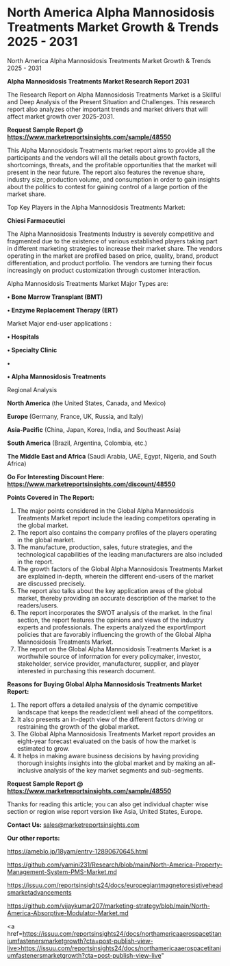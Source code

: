 # North America Alpha Mannosidosis Treatments Market Growth & Trends 2025 - 2031
North America Alpha Mannosidosis Treatments Market Growth & Trends 2025 - 2031

<strong>Alpha Mannosidosis Treatments Market Research Report 2031</strong>

The Research Report on Alpha Mannosidosis Treatments Market is a Skillful and Deep Analysis of the Present Situation and Challenges. This research report also analyzes other important trends and market drivers that will affect market growth over 2025-2031.

<strong>Request Sample Report @ <a href=https://www.marketreportsinsights.com/sample/48550>https://www.marketreportsinsights.com/sample/48550</a></strong>

This Alpha Mannosidosis Treatments market report aims to provide all the participants and the vendors will all the details about growth factors, shortcomings, threats, and the profitable opportunities that the market will present in the near future. The report also features the revenue share, industry size, production volume, and consumption in order to gain insights about the politics to contest for gaining control of a large portion of the market share.

Top Key Players in the Alpha Mannosidosis Treatments Market:

<strong>Chiesi Farmaceutici</strong>

The Alpha Mannosidosis Treatments Industry is severely competitive and fragmented due to the existence of various established players taking part in different marketing strategies to increase their market share. The vendors operating in the market are profiled based on price, quality, brand, product differentiation, and product portfolio. The vendors are turning their focus increasingly on product customization through customer interaction.

Alpha Mannosidosis Treatments Market Major Types are:

<strong>•  Bone Marrow Transplant (BMT)

•  Enzyme Replacement Therapy (ERT)</strong>

Market Major end-user applications :

<strong>•  Hospitals

•  Specialty Clinic

•  

•  Alpha Mannosidosis Treatments</strong>

Regional Analysis

</u><strong><b>North America</b></strong> (the United States, Canada, and Mexico)

<strong><b>Europe </b></strong>(Germany, France, UK, Russia, and Italy)

<strong><b>Asia-Pacific</b></strong> (China, Japan, Korea, India, and Southeast Asia)

<strong><b>South America</b></strong> (Brazil, Argentina, Colombia, etc.)

<strong><b>The Middle East and Africa</b></strong> (Saudi Arabia, UAE, Egypt, Nigeria, and South Africa)

<strong>Go For Interesting Discount Here: <a href=https://www.marketreportsinsights.com/discount/48550>https://www.marketreportsinsights.com/discount/48550</a></strong>

<strong>Points Covered in The Report:</strong>
<ol>
  <li>The major points considered in the Global Alpha Mannosidosis Treatments Market report include the leading competitors operating in the global market.</li>
  <li>The report also contains the company profiles of the players operating in the global market.</li>
  <li>The manufacture, production, sales, future strategies, and the technological capabilities of the leading manufacturers are also included in the report.</li>
  <li>The growth factors of the Global Alpha Mannosidosis Treatments Market are explained in-depth, wherein the different end-users of the market are discussed precisely.</li>
  <li>The report also talks about the key application areas of the global market, thereby providing an accurate description of the market to the readers/users.</li>
  <li>The report incorporates the SWOT analysis of the market. In the final section, the report features the opinions and views of the industry experts and professionals. The experts analyzed the export/import policies that are favorably influencing the growth of the Global Alpha Mannosidosis Treatments Market.</li>
  <li>The report on the Global Alpha Mannosidosis Treatments Market is a worthwhile source of information for every policymaker, investor, stakeholder, service provider, manufacturer, supplier, and player interested in purchasing this research document.</li>
</ol>
<strong>Reasons for Buying Global Alpha Mannosidosis Treatments Market Report:</strong>

<ol>
  <li>The report offers a detailed analysis of the dynamic competitive landscape that keeps the reader/client well ahead of the competitors.</li>
  <li>It also presents an in-depth view of the different factors driving or restraining the growth of the global market.</li>
  <li>The Global Alpha Mannosidosis Treatments Market report provides an eight-year forecast evaluated on the basis of how the market is estimated to grow.</li>
  <li>It helps in making aware business decisions by having providing thorough insights insights into the global market and by making an all-inclusive analysis of the key market segments and sub-segments.</li>
</ol>
<strong>Request Sample Report @ <a href=https://www.marketreportsinsights.com/sample/48550>https://www.marketreportsinsights.com/sample/48550</a></strong>


Thanks for reading this article; you can also get individual chapter wise section or region wise report version like Asia, United States, Europe.

<strong>Contact Us:</strong>
sales@marketreportsinsights.com

<strong>Our other reports:</strong>

<a href=https://ameblo.jp/18yam/entry-12890670645.html>https://ameblo.jp/18yam/entry-12890670645.html</a>

<a href=https://github.com/yamini231/Research/blob/main/North-America-Property-Management-System-PMS-Market.md>https://github.com/yamini231/Research/blob/main/North-America-Property-Management-System-PMS-Market.md</a>

<a href=https://issuu.com/reportsinsights24/docs/europegiantmagnetoresistiveheadsmarketadvancements>https://issuu.com/reportsinsights24/docs/europegiantmagnetoresistiveheadsmarketadvancements</a>

<a href=https://github.com/vijaykumar207/marketing-strategy/blob/main/North-America-Absorptive-Modulator-Market.md>https://github.com/vijaykumar207/marketing-strategy/blob/main/North-America-Absorptive-Modulator-Market.md</a>

<a href=https://issuu.com/reportsinsights24/docs/northamericaaerospacetitaniumfastenersmarketgrowth?cta=post-publish-view-live>https://issuu.com/reportsinsights24/docs/northamericaaerospacetitaniumfastenersmarketgrowth?cta=post-publish-view-live</a>"
